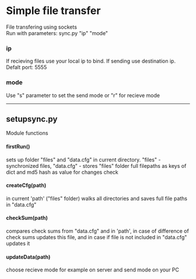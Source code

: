# Simple file transfer
File transfering using sockets<br>
Run with parameters: sync.py "ip" "mode"<br>
<h3>ip</h3>If recieving files use your local ip to bind. If sending use destination ip. Defalt port: 5555<br>
<h3>mode</h3> Use "s" parameter to set the send mode or "r" for recieve mode<hr>
<h2>setupsync.py</h2> Module functions 
<h4>firstRun()</h4>sets up folder "files" and "data.cfg" in current directory. "files" - synchronized files, "data.cfg" - stores "files" folder full filepaths as keys of dict and md5 hash as value for changes check
<h4>createCfg(path)</h4>in current 'path' ("files" folder) walks all directories and saves full file paths in "data.cfg"
<h4>checkSum(path)</h4>compares check sums from "data.cfg" and in 'path', in case of difference of check sums updates this file, and in case if file is not included in "data.cfg" updates it
<h4>updateData(path)</h4>choose recieve mode for example on server and send mode on your PC
